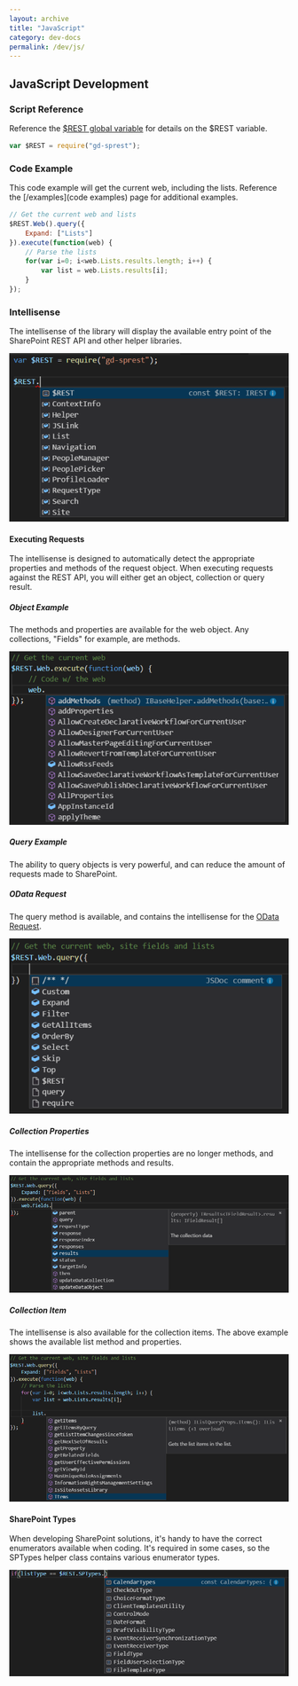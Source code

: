 ```yaml
---
layout: archive
title: "JavaScript"
category: dev-docs
permalink: /dev/js/
---
```

## JavaScript Development

### Script Reference

Reference the [$REST global variable](/getting-started/global-variable) for details on the $REST variable.

```js
var $REST = require("gd-sprest");
```

### Code Example

This code example will get the current web, including the lists. Reference the [/examples](code examples) page for additional examples.

```js
// Get the current web and lists
$REST.Web().query({
    Expand: ["Lists"]
}).execute(function(web) {
    // Parse the lists
    for(var i=0; i<web.Lists.results.length; i++) {
        var list = web.Lists.results[i];
    }
});
```

### Intellisense

The intellisense of the library will display the available entry point of the SharePoint REST API and other helper libraries.

![Lib](/assets/images/intellisense-js.png)

#### Executing Requests
The intellisense is designed to automatically detect the appropriate properties and methods of the request object. When executing requests against the REST API, you will either get an object, collection or query result.

##### Object Example
The methods and properties are available for the web object. Any collections, "Fields" for example, are methods.

![SharePoint Enumerator Types](/assets/images/intellisense-js-web.png)

##### Query Example
The ability to query objects is very powerful, and can reduce the amount of requests made to SharePoint.

##### OData Request
The query method is available, and contains the intellisense for the [OData Request](/dev/odata).

![OData Request](/assets/images/intellisense-js-query.png)

##### Collection Properties
The intellisense for the collection properties are no longer methods, and contain the appropriate methods and results.

![Collection Properties](/assets/images/intellisense-js-query-fields.png)

##### Collection Item
The intellisense is also available for the collection items. The above example shows the available list method and properties.

![List Intellisense](/assets/images/intellisense-js-query-list.png)

#### SharePoint Types
When developing SharePoint solutions, it's handy to have the correct enumerators available when coding. It's required in some cases, so the SPTypes helper class contains various enumerator types.

![SharePoint Enumerator Types](/assets/images/intellisense-js-sptypes.png)
